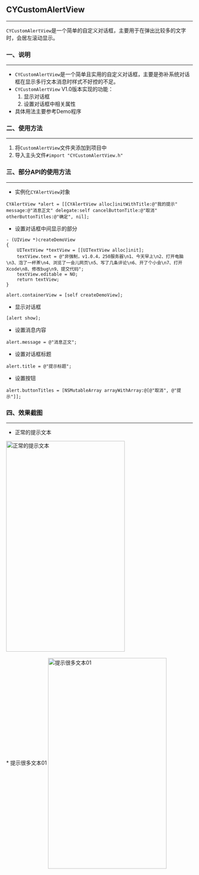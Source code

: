 ## CYCustomAlertView
---
`CYCustomAlertView`是一个简单的自定义对话框，主要用于在弹出比较多的文字时，会居左滚动显示。

### 一、说明
---
* `CYCustomAlertView`是一个简单且实用的自定义对话框，主要是弥补系统对话框在显示多行文本消息时样式不好控的不足。
* `CYCustomAlertView` V1.0版本实现的功能：
	1. 显示对话框
	2. 设置对话框中相关属性
* 具体用法主要参考Demo程序

### 二、使用方法
---
1. 将`CustomAlertView`文件夹添加到项目中
2. 导入主头文件`#import "CYCustomAlertView.h"`

### 三、部分API的使用方法
---
* 实例化`CYAlertView`对象

``` objc
CYAlertView *alert = [[CYAlertView alloc]initWithTitle:@"我的提示" message:@"消息正文" delegate:self cancelButtonTitle:@"取消" otherButtonTitles:@"确定", nil];
```
* 设置对话框中间显示的部分

``` objc
- (UIView *)createDemoView
{
    UITextView *textView = [[UITextView alloc]init];
    textView.text = @"非强制，v1.0.4，250服务器\n1、今天早上\n2、打开电脑\n3、泡了一杯茶\n4、浏览了一会儿网页\n5、写了几条评论\n6、开了个小会\n7、打开Xcode\n8、修改bug\n9、提交代码";
    textView.editable = NO;
    return textView;
}

alert.containerView = [self createDemoView];
```
* 显示对话框

``` objc
[alert show];
```

* 设置消息内容

``` objc
alert.message = @"消息正文";
```
* 设置对话框标题

``` objc
alert.title = @"提示标题";
```
* 设置按钮

``` objc
alert.buttonTitles = [NSMutableArray arrayWithArray:@[@"取消", @"提示"]];
```

### 四、效果截图
---
* 正常的提示文本

 <img src="http://img.blog.csdn.net/20150706182747519" width = "320" height = "568" alt="正常的提示文本" align=center />
<br/><br/>
* 提示很多文本01

<img src="http://img.blog.csdn.net/20150706182807287" width = "320" height = "568" alt="提示很多文本01" align=center />